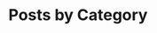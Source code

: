 ---
title: "Posts by Category"
layout: categories
permalink: /categories/
author_profile: true
header:
  image: "/images/dashboard-view.jpg"
---